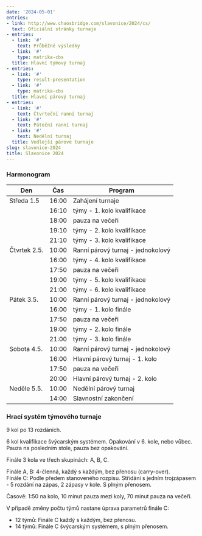 ```yaml
---
date: '2024-05-01'
entries:
- link: http://www.chaosbridge.com/slavonice/2024/cs/
  text: Oficiální stránky turnaje
- entries:
  - link: '#'
    text: Průběžné výsledky
  - link: '#'
    type: matrika-cbs
  title: Hlavní týmový turnaj
- entries:
  - link: '#'
    type: result-presentation
  - link: '#'
    type: matrika-cbs
  title: Hlavní párový turnaj
- entries:
  - link: '#'
    text: Čtvrteční ranní turnaj
  - link: '#'
    text: Páteční ranní turnaj
  - link: '#'
    text: Nedělní turnaj
  title: Vedlejší párové turnaje
slug: slavonice-2024
title: Slavonice 2024
---
```


### Harmonogram

| Den          | Čas   | Program                           |
| ------------ | ----- | --------------------------------- |
| Středa 1.5   | 16:00 | Zahájení turnaje                  |
|              | 16:10 | týmy - 1. kolo kvalifikace        |
|              | 18:00 | pauza na večeři                   |
|              | 19:10 | týmy - 2. kolo kvalifikace        |
|              | 21:10 | týmy - 3. kolo kvalifikace        |
| Čtvrtek 2.5. | 10:00 | Ranní párový turnaj - jednokolový |
|              | 16:00 | týmy - 4. kolo kvalifikace        |
|              | 17:50 | pauza na večeři                   |
|              | 19:00 | týmy - 5. kolo kvalifikace        |
|              | 21:00 | týmy - 6. kolo kvalifikace        |
| Pátek 3.5.   | 10:00 | Ranní párový turnaj - jednokolový |
|              | 16:00 | týmy - 1. kolo finále             |
|              | 17:50 | pauza na večeři                   |
|              | 19:00 | týmy - 2. kolo finále             |
|              | 21:00 | týmy - 3. kolo finále             |
| Sobota 4.5.  | 10:00 | Ranní párový turnaj - jednokolový |
|              | 16:00 | Hlavní párový turnaj - 1. kolo    |
|              | 17:50 | pauza na večeři                   |
|              | 20:00 | Hlavní párový turnaj - 2. kolo    |
| Neděle 5.5.  | 10:00 | Nedělní párový turnaj             |
|              | 14:00 | Slavnostní zakončení              |

### Hrací systém týmového turnaje

9 kol po 13 rozdáních.

6 kol kvalifikace švýcarským systémem. Opakování v 6. kole, nebo vůbec. Pauza na
posledním stole, pauza bez opakování.

Finále 3 kola ve třech skupinách: A, B, C.

Finále A, B: 4-členná, každý s každým, bez přenosu (carry-over).  
Finále C: Podle předem stanoveného rozpisu. Střídání s jedním trojzápasem - 5
rozdání na zápas, 2 zápasy v kole. S plným přenosem.

Časově: 1:50 na kolo, 10 minut pauza mezi koly, 70 minut pauza na večeři.

V případě změny počtu týmů nastane úprava parametrů finále C:

- 12 týmů: Finále C každý s každým, bez přenosu.
- 14 týmů: Finále C švýcarským systémem, s plným přenosem.
